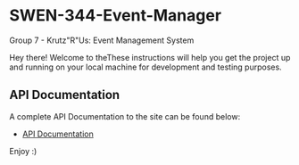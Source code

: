 # SWEN-344-Event-Manager
Group 7 - Krutz"R"Us: Event Management System

Hey there! Welcome to theThese instructions will help you get the project up and running on your local machine for development and testing purposes.

## API Documentation

A complete API Documentation to the site can be found below:

* [API Documentation](/APIDocumentation.md) 

Enjoy :) 
